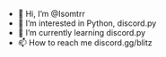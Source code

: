 - 👋 Hi, I’m @Isomtrr
- 👀 I’m interested in Python, discord.py
- 🌱 I’m currently learning discord.py
- 📫 How to reach me discord.gg/blitz

<!---
Isomtrr/Isomtrr is a ✨ special ✨ repository because its `README.md` (this file) appears on your GitHub profile.
You can click the Preview link to take a look at your changes.
--->
